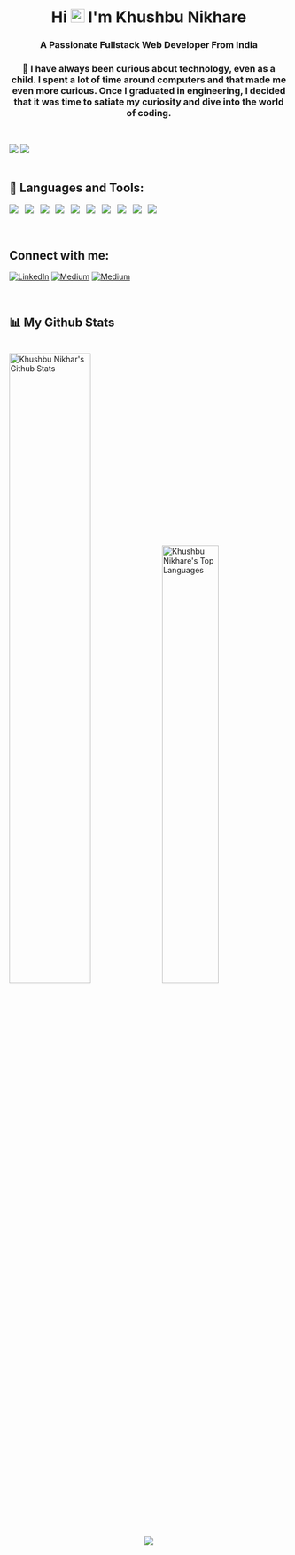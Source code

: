 <h1 align="center">Hi <img src="https://media.giphy.com/media/hvRJCLFzcasrR4ia7z/giphy.gif" width="25px"> I'm Khushbu Nikhare</h1>
<h3 align="center">A Passionate Fullstack Web Developer From India</h3>

<h3 align="center">🌱  I have always been curious about technology, even as a child. I spent a lot of time around computers and that made me even more curious. Once I graduated in engineering, I decided that it was time to satiate my curiosity and dive into the world of coding.</h3>
</br>


![](https://komarev.com/ghpvc/?username=your-github-KhushbuNikhare&style=flat-square&label=Profile+Views)
<img src="https://badges.pufler.dev/Commits/yearly/KhushbuNikhare" />
</br>
</br>

## 🚀 Languages and Tools:
<p>
    <img src="https://img.shields.io/badge/html5%20-%23e34f26.svg?&style=for-the-badge&logo=html5&logoColor=white" />&nbsp;&nbsp;
      <img src="https://img.shields.io/badge/CSS3-1572B6?&style=for-the-badge&logo=css3&logoColor=white" />&nbsp;&nbsp;
  <img  src="https://img.shields.io/badge/JavaScript-F7DF1E?style=for-the-badge&logo=javascript&logoColor=black" />&nbsp;&nbsp;
  <img  src="https://img.shields.io/badge/React-20232A?style=for-the-badge&logo=react&logoColor=61DAFB" />&nbsp;&nbsp;
  <img src="https://img.shields.io/badge/next.js-000000?style=for-the-badge&logo=nextdotjs&logoColor=white" />&nbsp;&nbsp;
<!--    <img src="https://img.shields.io/badge/TypeScript-007ACC?style=for-the-badge&logo=typescript&logoColor=white" />&nbsp;&nbsp; -->
  <img  src="https://img.shields.io/badge/Bootstrap-563D7C?style=for-the-badge&logo=bootstrap&logoColor=white">&nbsp;&nbsp;
  <img  src="https://img.shields.io/badge/MongoDB-4EA94B?style=for-the-badge&logo=mongodb&logoColor=white" />&nbsp;&nbsp;
     <img src="https://img.shields.io/badge/Node.js-339933?style=for-the-badge&logo=nodedotjs&logoColor=white" />&nbsp;&nbsp;
     <img src="https://img.shields.io/badge/npm-CB3837?style=for-the-badge&logo=npm&logoColor=white" />&nbsp;&nbsp;
    <img src="https://img.shields.io/badge/Express.js-000000?style=for-the-badge&logo=express&logoColor=white" />&nbsp;&nbsp;
        </p>
        </br>
        
## Connect with me:
<p> <a href="https://www.linkedin.com/in/khushbunikhare-03/
" target="_blank"><img alt="LinkedIn" src="https://img.shields.io/badge/linkedin-%230077B5.svg?&style=for-the-badge&logo=linkedin&logoColor=white" /></a> <a href="https://medium.com/@khushbunikhare30" target="_blank"><img alt="Medium" src="https://img.shields.io/badge/medium-%2312100E.svg?&style=for-the-badge&logo=medium&logoColor=white" /></a> <a href="mailto:khushbunikhare@gmail.com" target="_blank"><img alt="Medium" src="https://img.shields.io/badge/Gmail-D14836?style=for-the-badge&logo=gmail&logoColor=white" /></a>
</p>
<br/>

## 📊 My Github Stats

 <br/>
    <a href="https://github.com/KhushbuNikhare/github-readme-stats"><img alt="Khushbu Nikhar's Github Stats" style="width:54%" src="https://github-readme-stats.vercel.app/api?username=KhushbuNikhare&show_icons=true&count_private=true&theme=react&hide_border=true&bg_color=0D1117" /></a>
  <a href="https://github.com/KhushbuNikhare/github-readme-stats"><img alt="Khushbu Nikhare's Top Languages" style="width:45%" src="https://github-readme-stats.vercel.app/api/top-langs/?username=KhushbuNikhare&langs_count=8&count_private=true&layout=compact&theme=react&hide_border=true&bg_color=0D1117" /></a>


<br/>

</br>

<p align="center">
  <img  src="https://raw.githubusercontent.com/Trilokia/Trilokia/379277808c61ef204768a61bbc5d25bc7798ccf1/bottom_header.svg">
  </p>
